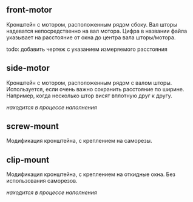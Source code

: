 ## front-motor
Кронштейн с мотором, расположенным рядом сбоку. Вал шторы надеватся непосредственно на вал мотора. Цифра в названии файла указывает на расстояние от окна до центра вала шторы/мотора.

todo: добавить чертеж с указанием измеряемого расстояния

## side-motor
Кронштейн с мотором, расположенным рядом с валом шторы. Используется, если очень важно сохранить расстояние по ширине. Например, когда несколько штор висят вплотную друг к другу.

*находится в процессе наполнения*

## screw-mount
Модификация кронштейна, с креплением на саморезы.

## clip-mount
Модификация кронштейна, с креплением на откидные окна. Без использования саморезов.

*находится в процессе наполнения*
